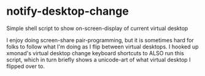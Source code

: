 # notify-desktop-change

Simple shell script to show on-screen-display of current virtual desktop

I enjoy doing screen-share pair-programming, but it is sometimes hard for folks to follow what I'm doing as I flip between virtual desktops. I hooked up xmonad's virtual desktop change keyboard shortcuts to ALSO run this script, which in turn briefly shows a unicode-art of what virtual desktop I flipped over to.
